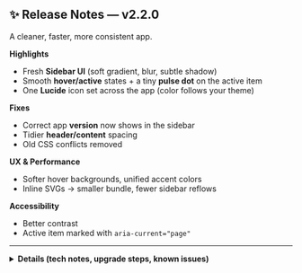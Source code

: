 ## ✨ Release Notes — v2.2.0

A cleaner, faster, more consistent app.

**Highlights**
- Fresh **Sidebar UI** (soft gradient, blur, subtle shadow)
- Smooth **hover/active** states + a tiny **pulse dot** on the active item
- One **Lucide** icon set across the app (color follows your theme)

**Fixes**
- Correct app **version** now shows in the sidebar
- Tidier **header/content** spacing
- Old CSS conflicts removed

**UX & Performance**
- Softer hover backgrounds, unified accent colors
- Inline SVGs → smaller bundle, fewer sidebar reflows

**Accessibility**
- Better contrast
- Active item marked with `aria-current="page"`

---

<details>
<summary><strong>Details (tech notes, upgrade steps, known issues)</strong></summary>

### Install / Upgrade
- Grab **Installer** or **Portable** from the Assets of this release  
- For Portable, close the app before replacing files  
- Icon colors follow `currentColor` → tweak with `--accent-color` (works in light/dark)

### Developers
- Icons: **Lucide** (stroke inherits `currentColor`), scale via CSS only
- Chris Titus page uses **scoped styles** → no global CSS bleed
- PowerShell launcher includes **clipboard fallback** if Electron bridge is missing
- APIs unchanged: `runCommand`, `openExternal`

</details>
